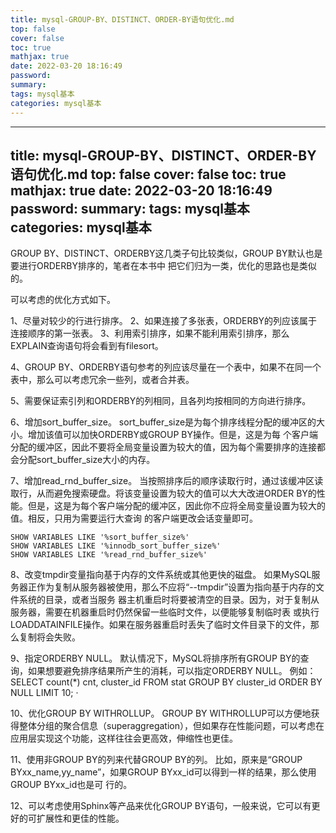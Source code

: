 ```yaml
---
title: mysql-GROUP-BY、DISTINCT、ORDER-BY语句优化.md
top: false
cover: false
toc: true
mathjax: true
date: 2022-03-20 18:16:49
password:
summary:
tags: mysql基本
categories: mysql基本
---
```

---
title: mysql-GROUP-BY、DISTINCT、ORDER-BY语句优化.md
top: false
cover: false
toc: true
mathjax: true
date: 2022-03-20 18:16:49
password:
summary:
tags: mysql基本
categories: mysql基本
---
GROUP BY、DISTINCT、ORDERBY这几类子句比较类似，GROUP BY默认也是要进行ORDERBY排序的，笔者在本书中 把它们归为一类，优化的思路也是类似的。

可以考虑的优化方式如下。 

1、尽量对较少的行进行排序。 
2、如果连接了多张表，ORDERBY的列应该属于连接顺序的第一张表。
3、利用索引排序，如果不能利用索引排序，那么EXPLAIN查询语句将会看到有filesort。

4、GROUP BY、ORDERBY语句参考的列应该尽量在一个表中，如果不在同一个表中，那么可以考虑冗余一些列，或者合并表。

5、需要保证索引列和ORDERBY的列相同，且各列均按相同的方向进行排序。

6、增加sort_buffer_size。 sort_buffer_size是为每个排序线程分配的缓冲区的大小。增加该值可以加快ORDERBY或GROUP BY操作。但是，这是为每 个客户端分配的缓冲区，因此不要将全局变量设置为较大的值，因为每个需要排序的连接都会分配sort_buffer_size大小的内存。 

7、增加read_rnd_buffer_size。 当按照排序后的顺序读取行时，通过该缓冲区读取行，从而避免搜索硬盘。将该变量设置为较大的值可以大大改进ORDER BY的性能。但是，这是为每个客户端分配的缓冲区，因此你不应将全局变量设置为较大的值。相反，只用为需要运行大查询 的客户端更改会话变量即可。
~~~
SHOW VARIABLES LIKE '%sort_buffer_size%'
SHOW VARIABLES LIKE '%innodb_sort_buffer_size%'
SHOW VARIABLES LIKE '%read_rnd_buffer_size%'
~~~

8、改变tmpdir变量指向基于内存的文件系统或其他更快的磁盘。 如果MySQL服务器正作为复制从服务器被使用，那么不应将“--tmpdir”设置为指向基于内存的文件系统的目录，或者当服务 器主机重启时将要被清空的目录。因为，对于复制从服务器，需要在机器重启时仍然保留一些临时文件，以便能够复制临时表 或执行LOADDATAINFILE操作。如果在服务器重启时丢失了临时文件目录下的文件，那么复制将会失败。

 9、指定ORDERBY NULL。 默认情况下，MySQL将排序所有GROUP BY的查询，如果想要避免排序结果所产生的消耗，可以指定ORDERBY NULL。 例如：SELECT count(*) cnt, cluster_id FROM stat GROUP BY cluster_id ORDER BY NULL LIMIT 10; ·

10、优化GROUP BY WITHROLLUP。 GROUP BY WITHROLLUP可以方便地获得整体分组的聚合信息（superaggregation），但如果存在性能问题，可以考虑在应用层实现这个功能，这样往往会更高效，伸缩性也更佳。 

11、使用非GROUP BY的列来代替GROUP BY的列。 比如，原来是“GROUP BYxx_name,yy_name”，如果GROUP BYxx_id可以得到一样的结果，那么使用GROUP BYxx_id也是可 行的。

12、可以考虑使用Sphinx等产品来优化GROUP BY语句，一般来说，它可以有更好的可扩展性和更佳的性能。
